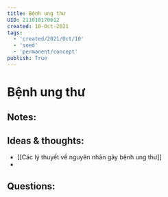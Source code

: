 ```yaml
---
title: Bệnh ung thư
UID: 211010170612
created: 10-Oct-2021
tags:
  - 'created/2021/Oct/10'
  - 'seed'
  - 'permanent/concept'
publish: True
---
```

# Bệnh ung thư

## Notes:


## Ideas & thoughts:
- [[Các lý thuyết về nguyên nhân gây bệnh ung thư]]
- 
## Questions:

